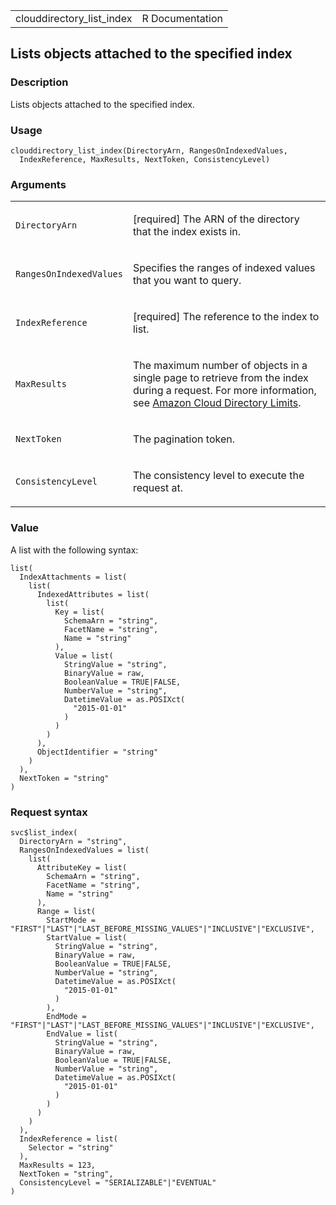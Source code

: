 <table style="width: 100%;">
<tbody>
<tr class="odd">
<td>clouddirectory_list_index</td>
<td style="text-align: right;">R Documentation</td>
</tr>
</tbody>
</table>

## Lists objects attached to the specified index

### Description

Lists objects attached to the specified index.

### Usage

    clouddirectory_list_index(DirectoryArn, RangesOnIndexedValues,
      IndexReference, MaxResults, NextToken, ConsistencyLevel)

### Arguments

<table>
<colgroup>
<col style="width: 35%" />
<col style="width: 65%" />
</colgroup>
<tbody>
<tr class="odd">
<td><code
id="clouddirectory_list_index_:_DirectoryArn">DirectoryArn</code></td>
<td><p>[required] The ARN of the directory that the index exists
in.</p></td>
</tr>
<tr class="even">
<td><code
id="clouddirectory_list_index_:_RangesOnIndexedValues">RangesOnIndexedValues</code></td>
<td><p>Specifies the ranges of indexed values that you want to
query.</p></td>
</tr>
<tr class="odd">
<td><code
id="clouddirectory_list_index_:_IndexReference">IndexReference</code></td>
<td><p>[required] The reference to the index to list.</p></td>
</tr>
<tr class="even">
<td><code
id="clouddirectory_list_index_:_MaxResults">MaxResults</code></td>
<td><p>The maximum number of objects in a single page to retrieve from
the index during a request. For more information, see <a
href="https://docs.aws.amazon.com/clouddirectory/latest/developerguide/limits.html">Amazon
Cloud Directory Limits</a>.</p></td>
</tr>
<tr class="odd">
<td><code
id="clouddirectory_list_index_:_NextToken">NextToken</code></td>
<td><p>The pagination token.</p></td>
</tr>
<tr class="even">
<td><code
id="clouddirectory_list_index_:_ConsistencyLevel">ConsistencyLevel</code></td>
<td><p>The consistency level to execute the request at.</p></td>
</tr>
</tbody>
</table>

### Value

A list with the following syntax:

    list(
      IndexAttachments = list(
        list(
          IndexedAttributes = list(
            list(
              Key = list(
                SchemaArn = "string",
                FacetName = "string",
                Name = "string"
              ),
              Value = list(
                StringValue = "string",
                BinaryValue = raw,
                BooleanValue = TRUE|FALSE,
                NumberValue = "string",
                DatetimeValue = as.POSIXct(
                  "2015-01-01"
                )
              )
            )
          ),
          ObjectIdentifier = "string"
        )
      ),
      NextToken = "string"
    )

### Request syntax

    svc$list_index(
      DirectoryArn = "string",
      RangesOnIndexedValues = list(
        list(
          AttributeKey = list(
            SchemaArn = "string",
            FacetName = "string",
            Name = "string"
          ),
          Range = list(
            StartMode = "FIRST"|"LAST"|"LAST_BEFORE_MISSING_VALUES"|"INCLUSIVE"|"EXCLUSIVE",
            StartValue = list(
              StringValue = "string",
              BinaryValue = raw,
              BooleanValue = TRUE|FALSE,
              NumberValue = "string",
              DatetimeValue = as.POSIXct(
                "2015-01-01"
              )
            ),
            EndMode = "FIRST"|"LAST"|"LAST_BEFORE_MISSING_VALUES"|"INCLUSIVE"|"EXCLUSIVE",
            EndValue = list(
              StringValue = "string",
              BinaryValue = raw,
              BooleanValue = TRUE|FALSE,
              NumberValue = "string",
              DatetimeValue = as.POSIXct(
                "2015-01-01"
              )
            )
          )
        )
      ),
      IndexReference = list(
        Selector = "string"
      ),
      MaxResults = 123,
      NextToken = "string",
      ConsistencyLevel = "SERIALIZABLE"|"EVENTUAL"
    )
